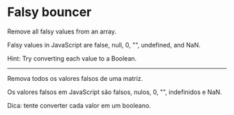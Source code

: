 # Falsy bouncer

Remove all falsy values from an array.

Falsy values in JavaScript are false, null, 0, "", undefined, and NaN.

Hint: Try converting each value to a Boolean.

---

Remova todos os valores falsos de uma matriz.

Os valores falsos em JavaScript são falsos, nulos, 0, "", indefinidos e NaN.

Dica: tente converter cada valor em um booleano. 
